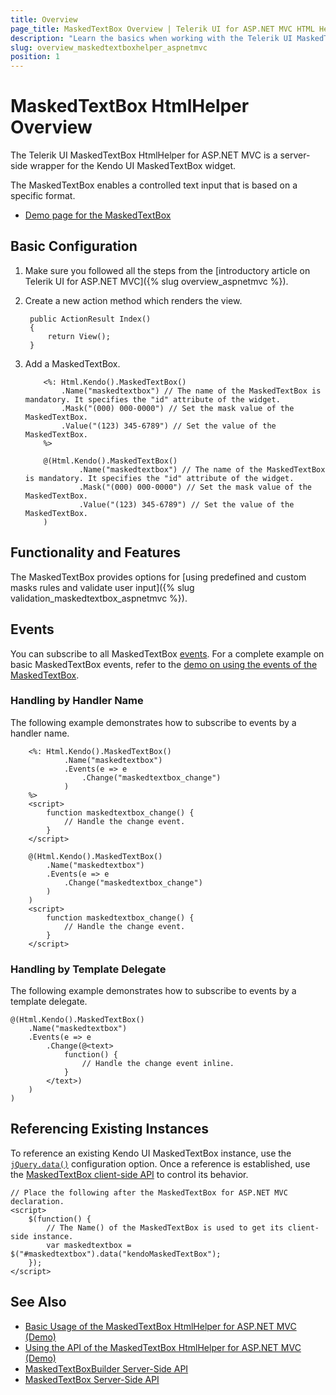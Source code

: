 ```yaml
---
title: Overview
page_title: MaskedTextBox Overview | Telerik UI for ASP.NET MVC HTML Helpers
description: "Learn the basics when working with the Telerik UI MaskedTextBox for ASP.NET MVC."
slug: overview_maskedtextboxhelper_aspnetmvc
position: 1
---
```


# MaskedTextBox HtmlHelper Overview

The Telerik UI MaskedTextBox HtmlHelper for ASP.NET MVC is a server-side wrapper for the Kendo UI MaskedTextBox widget.

The MaskedTextBox enables a controlled text input that is based on a specific format.

* [Demo page for the MaskedTextBox](https://demos.telerik.com/aspnet-mvc/maskedtextbox)

## Basic Configuration

1. Make sure you followed all the steps from the [introductory article on Telerik UI for ASP.NET MVC]({% slug overview_aspnetmvc %}).
1. Create a new action method which renders the view.

        public ActionResult Index()
        {
            return View();
        }

1. Add a MaskedTextBox.

    ```ASPX
        <%: Html.Kendo().MaskedTextBox()
            .Name("maskedtextbox") // The name of the MaskedTextBox is mandatory. It specifies the "id" attribute of the widget.
            .Mask("(000) 000-0000") // Set the mask value of the MaskedTextBox.
            .Value("(123) 345-6789") // Set the value of the MaskedTextBox.
        %>
    ```
    ```Razor
        @(Html.Kendo().MaskedTextBox()
                .Name("maskedtextbox") // The name of the MaskedTextBox is mandatory. It specifies the "id" attribute of the widget.
                .Mask("(000) 000-0000") // Set the mask value of the MaskedTextBox.
                .Value("(123) 345-6789") // Set the value of the MaskedTextBox.
        )
    ```

## Functionality and Features

The MaskedTextBox provides options for [using predefined and custom masks rules and validate user input]({% slug validation_maskedtextbox_aspnetmvc %}).

## Events

You can subscribe to all MaskedTextBox [events](/api/maskedtextbox). For a complete example on basic MaskedTextBox events, refer to the [demo on using the events of the MaskedTextBox](https://demos.telerik.com/aspnet-mvc/maskedtextbox/events).

### Handling by Handler Name

The following example demonstrates how to subscribe to events by a handler name.

```ASPX
    <%: Html.Kendo().MaskedTextBox()
            .Name("maskedtextbox")
            .Events(e => e
                .Change("maskedtextbox_change")
            )
    %>
    <script>
        function maskedtextbox_change() {
            // Handle the change event.
        }
    </script>
```
```Razor
    @(Html.Kendo().MaskedTextBox()
        .Name("maskedtextbox")
        .Events(e => e
            .Change("maskedtextbox_change")
        )
    )
    <script>
        function maskedtextbox_change() {
            // Handle the change event.
        }
    </script>
```

### Handling by Template Delegate

The following example demonstrates how to subscribe to events by a template delegate.

    @(Html.Kendo().MaskedTextBox()
        .Name("maskedtextbox")
        .Events(e => e
            .Change(@<text>
                function() {
                    // Handle the change event inline.
                }
            </text>)
        )
    )

## Referencing Existing Instances

To reference an existing Kendo UI MaskedTextBox instance, use the [`jQuery.data()`](http://api.jquery.com/jQuery.data/) configuration option. Once a reference is established, use the [MaskedTextBox client-side API](http://docs.telerik.com/kendo-ui/api/javascript/ui/maskedtextbox#methods) to control its behavior.

    // Place the following after the MaskedTextBox for ASP.NET MVC declaration.
    <script>
        $(function() {
            // The Name() of the MaskedTextBox is used to get its client-side instance.
            var maskedtextbox = $("#maskedtextbox").data("kendoMaskedTextBox");
        });
    </script>

## See Also

* [Basic Usage of the MaskedTextBox HtmlHelper for ASP.NET MVC (Demo)](https://demos.telerik.com/aspnet-mvc/maskedtextbox/index)
* [Using the API of the MaskedTextBox HtmlHelper for ASP.NET MVC (Demo)](https://demos.telerik.com/aspnet-mvc/maskedtextbox/api)
* [MaskedTextBoxBuilder Server-Side API](http://docs.telerik.com/aspnet-mvc/api/Kendo.Mvc.UI.Fluent/MaskedTextBoxBuilder)
* [MaskedTextBox Server-Side API](/api/maskedtextbox)
